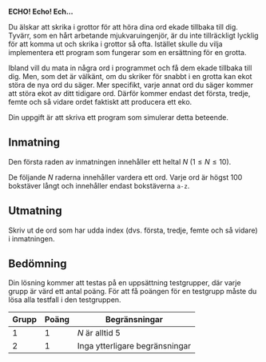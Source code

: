 **ECHO! Echo! Ech...**

Du älskar att skrika i grottor för att höra dina ord ekade tillbaka till dig. Tyvärr, som en hårt arbetande mjukvaruingenjör, är du inte tillräckligt lycklig för att komma ut och skrika i grottor så ofta. Istället skulle du vilja implementera ett program som fungerar som en ersättning för en grotta.

Ibland vill du mata in några ord i programmet och få dem ekade tillbaka till dig. Men, som det är välkänt, om du skriker för snabbt i en grotta kan ekot störa de nya ord du säger. Mer specifikt, varje annat ord du säger kommer att störa ekot av ditt tidigare ord. Därför kommer endast det första, tredje, femte och så vidare ordet faktiskt att producera ett eko.

Din uppgift är att skriva ett program som simulerar detta beteende.

## Inmatning

Den första raden av inmatningen innehåller ett heltal $N$ ($1 \le N \le 10$).

De följande $N$ raderna innehåller vardera ett ord. Varje ord är högst $100$ bokstäver långt och innehåller endast bokstäverna `a-z`.

## Utmatning

Skriv ut de ord som har udda index (dvs. första, tredje, femte och så vidare) i inmatningen.

## Bedömning

Din lösning kommer att testas på en uppsättning testgrupper, där varje grupp är värd ett antal poäng. För att få poängen för en testgrupp måste du lösa alla testfall i den testgruppen.

| Grupp | Poäng | Begränsningar            |
|-------|-------|--------------------------|
| 1     | 1     | $N$ är alltid $5$        |
| 2     | 1     | Inga ytterligare begränsningar |


